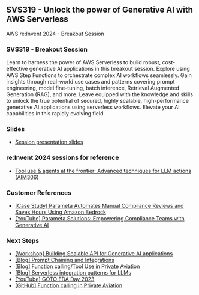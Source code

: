 ## SVS319 - Unlock the power of Generative AI with AWS Serverless
AWS re:Invent 2024 - Breakout Session

### SVS319 - Breakout Session

Learn to harness the power of AWS Serverless to build robust, cost-effective generative AI applications in this breakout session. Explore using AWS Step Functions to orchestrate complex AI workflows seamlessly. Gain insights through real-world use cases and patterns covering prompt engineering, model fine-tuning, batch inference, Retrieval Augmented Generation (RAG), and more. Leave equipped with the knowledge and skills to unlock the true potential of secured, highly scalable, high-performance generative AI applications using serverless workflows. Elevate your AI capabilities in this rapidly evolving field.

### Slides
 - [Session presentation slides](TBD)

### re:Invent 2024 sessions for reference
 - [Tool use & agents at the frontier: Advanced techniques for LLM actions (AIM306)](https://youtu.be/nLrDOTuIMDA?si=_exIAcHrzjW13clM)

### Customer References
 - [[Case Study] Parameta Automates Manual Compliance Reviews and Saves Hours Using Amazon Bedrock](https://aws.amazon.com/solutions/case-studies/parameta-tp-icap-bedrock/)
 - [[YouTube] Parameta Solutions: Empowering Compliance Teams with Generative AI](https://www.youtube.com/watch?v=jN2RBaQlRBE)

### Next Steps
 - [[Workshop] Building Scalable API for Generative AI applications](https://s12d.com/genai-serverless-workshop)
 - [[Blog] Prompt Chaining and Integrations](https://s12d.com/prompt_chaining_hitl)
 - [[Blog] Function calling/Tool Use in Private Aviation](https://s12d.com/aviation_tool_use)
 - [[Blog] Serverless integration patterns for LLMs](https://aws.amazon.com/blogs/compute/designing-serverless-integration-patterns-for-large-language-models-llms/)
 - [[YouTube] GOTO EDA Day 2023](https://www.youtube.com/watch?v=dzW3-Mol1yo)
 - [[GitHub] Function calling in Private Aviation](https://github.com/aws-samples/serverless-genai-examples/tree/main/airline-reservation-tool-use)
